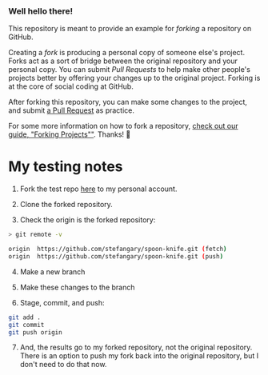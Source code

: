 ### Well hello there!

This repository is meant to provide an example for *forking* a repository on GitHub.

Creating a *fork* is producing a personal copy of someone else's project. Forks act as a sort of bridge between the original repository and your personal copy. You can submit *Pull Requests* to help make other people's projects better by offering your changes up to the original project. Forking is at the core of social coding at GitHub.

After forking this repository, you can make some changes to the project, and submit [a Pull Request](https://github.com/octocat/Spoon-Knife/pulls) as practice.

For some more information on how to fork a repository, [check out our guide, "Forking Projects""](http://guides.github.com/overviews/forking/). Thanks! :sparkling_heart:

# My testing notes

1. Fork the test repo [here](https://github.com/octocat/spoon-knife)
to my personal account.

2. Clone the forked repository.

3. Check the origin is the forked repository:

```bash
> git remote -v

origin	https://github.com/stefangary/spoon-knife.git (fetch)
origin	https://github.com/stefangary/spoon-knife.git (push)
```

4. Make a new branch

5. Make these changes to the branch

6. Stage, commit, and push:

```bash
git add .
git commit
git push origin
```

7. And, the results go to my forked repository, not the original
repository.  There is an option to push my fork back into the
original repository, but I don't need to do that now.
